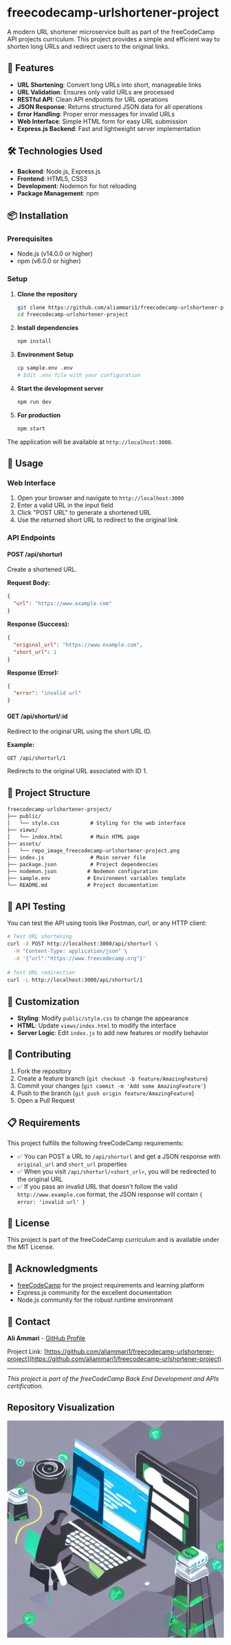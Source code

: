 # freecodecamp-urlshortener-project

A modern URL shortener microservice built as part of the freeCodeCamp API projects curriculum. This project provides a simple and efficient way to shorten long URLs and redirect users to the original links.

## 🚀 Features

- **URL Shortening**: Convert long URLs into short, manageable links
- **URL Validation**: Ensures only valid URLs are processed
- **RESTful API**: Clean API endpoints for URL operations
- **JSON Response**: Returns structured JSON data for all operations
- **Error Handling**: Proper error messages for invalid URLs
- **Web Interface**: Simple HTML form for easy URL submission
- **Express.js Backend**: Fast and lightweight server implementation

## 🛠️ Technologies Used

- **Backend**: Node.js, Express.js
- **Frontend**: HTML5, CSS3
- **Development**: Nodemon for hot reloading
- **Package Management**: npm

## 📦 Installation

### Prerequisites

- Node.js (v14.0.0 or higher)
- npm (v6.0.0 or higher)

### Setup

1. **Clone the repository**
   ```bash
   git clone https://github.com/aliammari1/freecodecamp-urlshortener-project.git
   cd freecodecamp-urlshortener-project
   ```

2. **Install dependencies**
   ```bash
   npm install
   ```

3. **Environment Setup**
   ```bash
   cp sample.env .env
   # Edit .env file with your configuration
   ```

4. **Start the development server**
   ```bash
   npm run dev
   ```

5. **For production**
   ```bash
   npm start
   ```

The application will be available at `http://localhost:3000`.

## 🎯 Usage

### Web Interface

1. Open your browser and navigate to `http://localhost:3000`
2. Enter a valid URL in the input field
3. Click "POST URL" to generate a shortened URL
4. Use the returned short URL to redirect to the original link

### API Endpoints

#### POST /api/shorturl
Create a shortened URL.

**Request Body:**
```json
{
  "url": "https://www.example.com"
}
```

**Response (Success):**
```json
{
  "original_url": "https://www.example.com",
  "short_url": 1
}
```

**Response (Error):**
```json
{
  "error": "invalid url"
}
```

#### GET /api/shorturl/:id
Redirect to the original URL using the short URL ID.

**Example:**
```
GET /api/shorturl/1
```
Redirects to the original URL associated with ID 1.

## 📁 Project Structure

```
freecodecamp-urlshortener-project/
├── public/
│   └── style.css          # Styling for the web interface
├── views/
│   └── index.html         # Main HTML page
├── assets/
│   └── repo_image_freecodecamp-urlshortener-project.png
├── index.js               # Main server file
├── package.json           # Project dependencies
├── nodemon.json          # Nodemon configuration
├── sample.env            # Environment variables template
└── README.md             # Project documentation
```

## 🚦 API Testing

You can test the API using tools like Postman, curl, or any HTTP client:

```bash
# Test URL shortening
curl -X POST http://localhost:3000/api/shorturl \
  -H "Content-Type: application/json" \
  -d '{"url":"https://www.freecodecamp.org"}'

# Test URL redirection
curl -L http://localhost:3000/api/shorturl/1
```

## 🎨 Customization

- **Styling**: Modify `public/style.css` to change the appearance
- **HTML**: Update `views/index.html` to modify the interface
- **Server Logic**: Edit `index.js` to add new features or modify behavior

## 🤝 Contributing

1. Fork the repository
2. Create a feature branch (`git checkout -b feature/AmazingFeature`)
3. Commit your changes (`git commit -m 'Add some AmazingFeature'`)
4. Push to the branch (`git push origin feature/AmazingFeature`)
5. Open a Pull Request

## 📋 Requirements

This project fulfills the following freeCodeCamp requirements:

- ✅ You can POST a URL to `/api/shorturl` and get a JSON response with `original_url` and `short_url` properties
- ✅ When you visit `/api/shorturl/<short_url>`, you will be redirected to the original URL
- ✅ If you pass an invalid URL that doesn't follow the valid `http://www.example.com` format, the JSON response will contain `{ error: 'invalid url' }`

## 📄 License

This project is part of the freeCodeCamp curriculum and is available under the MIT License.

## 🙏 Acknowledgments

- [freeCodeCamp](https://www.freecodecamp.org/) for the project requirements and learning platform
- Express.js community for the excellent documentation
- Node.js community for the robust runtime environment

## 📧 Contact

**Ali Ammari** - [GitHub Profile](https://github.com/aliammari1)

Project Link: [https://github.com/aliammari1/freecodecamp-urlshortener-project](https://github.com/aliammari1/freecodecamp-urlshortener-project)

---

*This project is part of the freeCodeCamp Back End Development and APIs certification.*

## Repository Visualization
![Repository Visualization](https://raw.githubusercontent.com/aliammari1/freecodecamp-urlshortener-project/main/assets/repo_image_freecodecamp-urlshortener-project.png)